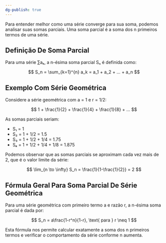 ```yaml
---
dg-publish: true
---
```

Para entender melhor como uma série converge para sua soma, podemos analisar suas somas parciais. Uma soma parcial é a soma dos n primeiros termos de uma série.

## Definição De Soma Parcial

Para uma série ∑aₖ, a n-ésima soma parcial Sₙ é definida como:

$$
 S_n = \sum_{k=1}^{n} a_k = a_1 + a_2 + … + a_n 
$$

## Exemplo Com Série Geométrica

Considere a série geométrica com a = 1 e r = 1/2:

$$
 1 + \frac{1}{2} + \frac{1}{4} + \frac{1}{8} + … 
$$

As somas parciais seriam:

- S₁ = 1
- S₂ = 1 + 1/2 = 1.5
- S₃ = 1 + 1/2 + 1/4 = 1.75
- S₄ = 1 + 1/2 + 1/4 + 1/8 = 1.875

Podemos observar que as somas parciais se aproximam cada vez mais de 2, que é o valor limite da série:

$$
 \lim_{n \to \infty} S_n = \frac{1}{1-\frac{1}{2}} = 2 
$$

## Fórmula Geral Para Soma Parcial De Série Geométrica

Para uma série geométrica com primeiro termo a e razão r, a n-ésima soma parcial é dada por:

$$
 S_n = a\frac{1-r^n}{1-r}, \text{ para } r \neq 1 
$$

Esta fórmula nos permite calcular exatamente a soma dos n primeiros termos e verificar o comportamento da série conforme n aumenta.
